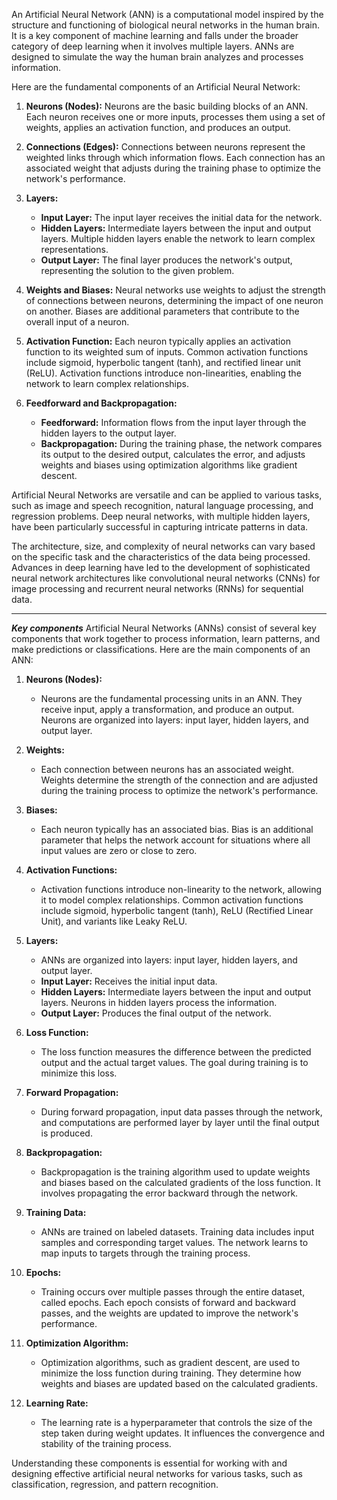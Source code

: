 An Artificial Neural Network (ANN) is a computational model inspired by the structure and functioning of biological neural networks in the human brain. It is a key component of machine learning and falls under the broader category of deep learning when it involves multiple layers. ANNs are designed to simulate the way the human brain analyzes and processes information.

Here are the fundamental components of an Artificial Neural Network:

1. **Neurons (Nodes):** Neurons are the basic building blocks of an ANN. Each neuron receives one or more inputs, processes them using a set of weights, applies an activation function, and produces an output.

2. **Connections (Edges):** Connections between neurons represent the weighted links through which information flows. Each connection has an associated weight that adjusts during the training phase to optimize the network's performance.

3. **Layers:**
   - **Input Layer:** The input layer receives the initial data for the network.
   - **Hidden Layers:** Intermediate layers between the input and output layers. Multiple hidden layers enable the network to learn complex representations.
   - **Output Layer:** The final layer produces the network's output, representing the solution to the given problem.

4. **Weights and Biases:** Neural networks use weights to adjust the strength of connections between neurons, determining the impact of one neuron on another. Biases are additional parameters that contribute to the overall input of a neuron.

5. **Activation Function:** Each neuron typically applies an activation function to its weighted sum of inputs. Common activation functions include sigmoid, hyperbolic tangent (tanh), and rectified linear unit (ReLU). Activation functions introduce non-linearities, enabling the network to learn complex relationships.

6. **Feedforward and Backpropagation:**
   - **Feedforward:** Information flows from the input layer through the hidden layers to the output layer.
   - **Backpropagation:** During the training phase, the network compares its output to the desired output, calculates the error, and adjusts weights and biases using optimization algorithms like gradient descent.

Artificial Neural Networks are versatile and can be applied to various tasks, such as image and speech recognition, natural language processing, and regression problems. Deep neural networks, with multiple hidden layers, have been particularly successful in capturing intricate patterns in data.

The architecture, size, and complexity of neural networks can vary based on the specific task and the characteristics of the data being processed. Advances in deep learning have led to the development of sophisticated neural network architectures like convolutional neural networks (CNNs) for image processing and recurrent neural networks (RNNs) for sequential data.

---
***Key components***
Artificial Neural Networks (ANNs) consist of several key components that work together to process information, learn patterns, and make predictions or classifications. Here are the main components of an ANN:

1. **Neurons (Nodes):**
   - Neurons are the fundamental processing units in an ANN. They receive input, apply a transformation, and produce an output. Neurons are organized into layers: input layer, hidden layers, and output layer.

2. **Weights:**
   - Each connection between neurons has an associated weight. Weights determine the strength of the connection and are adjusted during the training process to optimize the network's performance.

3. **Biases:**
   - Each neuron typically has an associated bias. Bias is an additional parameter that helps the network account for situations where all input values are zero or close to zero.

4. **Activation Functions:**
   - Activation functions introduce non-linearity to the network, allowing it to model complex relationships. Common activation functions include sigmoid, hyperbolic tangent (tanh), ReLU (Rectified Linear Unit), and variants like Leaky ReLU.

5. **Layers:**
   - ANNs are organized into layers: input layer, hidden layers, and output layer.
   - **Input Layer:** Receives the initial input data.
   - **Hidden Layers:** Intermediate layers between the input and output layers. Neurons in hidden layers process the information.
   - **Output Layer:** Produces the final output of the network.

6. **Loss Function:**
   - The loss function measures the difference between the predicted output and the actual target values. The goal during training is to minimize this loss.

7. **Forward Propagation:**
   - During forward propagation, input data passes through the network, and computations are performed layer by layer until the final output is produced.

8. **Backpropagation:**
   - Backpropagation is the training algorithm used to update weights and biases based on the calculated gradients of the loss function. It involves propagating the error backward through the network.

9. **Training Data:**
   - ANNs are trained on labeled datasets. Training data includes input samples and corresponding target values. The network learns to map inputs to targets through the training process.

10. **Epochs:**
    - Training occurs over multiple passes through the entire dataset, called epochs. Each epoch consists of forward and backward passes, and the weights are updated to improve the network's performance.

11. **Optimization Algorithm:**
    - Optimization algorithms, such as gradient descent, are used to minimize the loss function during training. They determine how weights and biases are updated based on the calculated gradients.

12. **Learning Rate:**
    - The learning rate is a hyperparameter that controls the size of the step taken during weight updates. It influences the convergence and stability of the training process.

Understanding these components is essential for working with and designing effective artificial neural networks for various tasks, such as classification, regression, and pattern recognition.